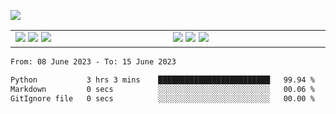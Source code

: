 ![](https://komarev.com/ghpvc/?username=tfwang96&color=dc143c)
<!-- ![Anurag's github stats](https://github-readme-stats.vercel.app/api?username=tfwang96&count_private=true&show_icons=true&bg_color=ffffff,a9a9a9,ff0000&text_color=ffffff&title_color=ffffff&icon_color=ffffff) -->


<table cellspacing="0" cellpadding="0" style="border-collapse: collapse; border: none;">
  <tbody>
  <tr style="border: none;">
    <td width="500px" style="border: none; vertical-align: top;">
      <img src="https://github.com/tfwang96/tfwang96/blob/main/header.svg">
      <img src="https://github.com/tfwang96/tfwang96/blob/main/repositories.svg">
<!--       <img src="https://github.com/tfwang96/tfwang96/blob/main/posts.svg"> -->
      <img src="https://github.com/tfwang96/tfwang96/blob/main/languages.svg">
<!--       <img src="https://github.com/tfwang96/tfwang96/blob/main/topics.svg"> -->
    </td>
    <td width="500px" style="border: none; vertical-align: top;">
       <img src="https://github.com/tfwang96/tfwang96/blob/main/followup.svg">
      <img src="https://github.com/tfwang96/tfwang96/blob/main/reactions.svg">
      <img src="https://github.com/tfwang96/tfwang96/blob/main/activity-community.svg">
<!--       <img src="https://github.com/tfwang96/tfwang96/blob/main/stackoverflow.svg"> -->
<!--       <img src="https://github.com/tfwang96/tfwang96/blob/main/achievements.svg"> -->
    </td>
  </tr>
  </tbody>
</table>

<!--START_SECTION:waka-->

```txt
From: 08 June 2023 - To: 15 June 2023

Python           3 hrs 3 mins    █████████████████████████   99.94 %
Markdown         0 secs          ░░░░░░░░░░░░░░░░░░░░░░░░░   00.06 %
GitIgnore file   0 secs          ░░░░░░░░░░░░░░░░░░░░░░░░░   00.00 %
```

<!--END_SECTION:waka-->
